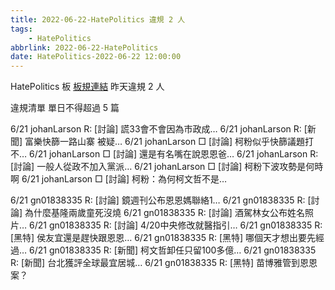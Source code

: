 ```yaml
---
title: 2022-06-22-HatePolitics 違規 2 人
tags:
    - HatePolitics
abbrlink: 2022-06-22-HatePolitics
date: HatePolitics-2022-06-22 12:00:00
---
```

HatePolitics 板 [板規連結](https://www.ptt.cc/bbs/HatePolitics/M.1617115262.A.D60.html)
昨天違規 2 人
<!-- more -->

違規清單
單日不得超過 5 篇

6/21 johanLarson R: [討論] 謊33會不會因為市政成…
6/21 johanLarson R: [新聞] 富樂快篩一路山寨 被疑…
6/21 johanLarson □ [討論] 柯粉似乎快篩議題打不…
6/21 johanLarson □ [討論] 還是有名嘴在說恩恩爸…
6/21 johanLarson R: [討論] 一般人從政不加入黨派…
6/21 johanLarson □ [討論] 柯粉下波攻勢是何時啊
6/21 johanLarson □ [討論] 柯粉：為何柯文哲不是…

6/21 gn01838335 R: [討論] 鏡週刊公布恩恩媽聯絡1…
6/21 gn01838335 R: [討論] 為什麼基隆兩歲童死沒燒
6/21 gn01838335 R: [討論] 酒駕林女公布姓名照片…
6/21 gn01838335 R: [討論] 4/20中央修改就醫指引…
6/21 gn01838335 R: [黑特] 侯友宜還是趕快跟恩恩…
6/21 gn01838335 R: [黑特] 哪個天才想出要先經過…
6/21 gn01838335 R: [新聞] 柯文哲卸任只留100多億…
6/21 gn01838335 R: [新聞] 台北獲評全球最宜居城…
6/21 gn01838335 R: [黑特] 苗博雅管到恩恩案？